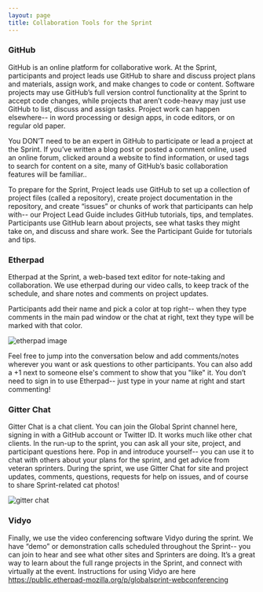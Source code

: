 ```yaml
---
layout: page
title: Collaboration Tools for the Sprint
---
```

### GitHub
GitHub is an online platform for collaborative work. At the Sprint, participants and project leads use GitHub to share and discuss project plans and materials, assign work, and make changes to code or content. Software projects may use GitHub’s full version control functionality at the Sprint to accept code changes, while projects that aren’t code-heavy may just use GitHub to list, discuss and assign tasks. Project work can happen elsewhere-- in word processing or design apps, in code editors, or on regular old paper.  

You DON’T need to be an expert in GitHub to participate or lead a project at the Sprint. If you’ve written a blog post or posted a comment online, used an online forum, clicked around a website to find information, or used tags to search for content on a site, many of GitHub’s basic collaboration features will be familiar.. 

To prepare for the Sprint, Project leads use GitHub to set up a collection of project files (called a repository), create project documentation in the repository, and create “issues” or chunks of work that participants can help with-- our Project Lead Guide includes GitHub tutorials, tips, and templates. Participants use GitHub learn about projects, see what tasks they might take on, and discuss and share work. See the Participant Guide for tutorials and tips. 

### Etherpad
Etherpad at the Sprint, a web-based text editor for note-taking and collaboration. We use etherpad during our video calls, to keep track of the schedule, and share notes and comments on project updates. 

Participants add their name and pick a color at top right-- when they type comments in the main pad window or the chat at right, text they type will be marked with that color.  
 
![etherpad image](global-sprint/img/etherpad.png) 
 
Feel free to jump into the conversation below and add comments/notes wherever you want or ask questions to other participants. You can also add a +1 next to someone else's comment to show that you "like" it. You don’t need to sign in to use Etherpad-- just type in your name at right and start commenting! 

### Gitter Chat
Gitter Chat is a chat client.  You can join the Global Sprint channel here, signing in with a  GitHub account or Twitter ID.  It works much like other chat clients. In the run-up to the sprint, you can ask all your site, project, and participant questions here.  Pop in and introduce yourself-- you can use it to chat with others about your plans for the sprint, and get advice from veteran sprinters. During the sprint, we use Gitter Chat for site and project updates, comments, questions, requests for help on issues, and of course to share Sprint-related cat photos! 

![gitter chat](global-sprint/img/gitter.png) 

### Vidyo
Finally, we use the video conferencing software Vidyo during the sprint. We have “demo” or demonstration calls scheduled throughout the Sprint-- you can join to hear and see what other sites and Sprinters are doing. It’s a great way to learn about the full range projects in the Sprint, and connect with virtually at the event. Instructions for using Vidyo are here https://public.etherpad-mozilla.org/p/globalsprint-webconferencing
